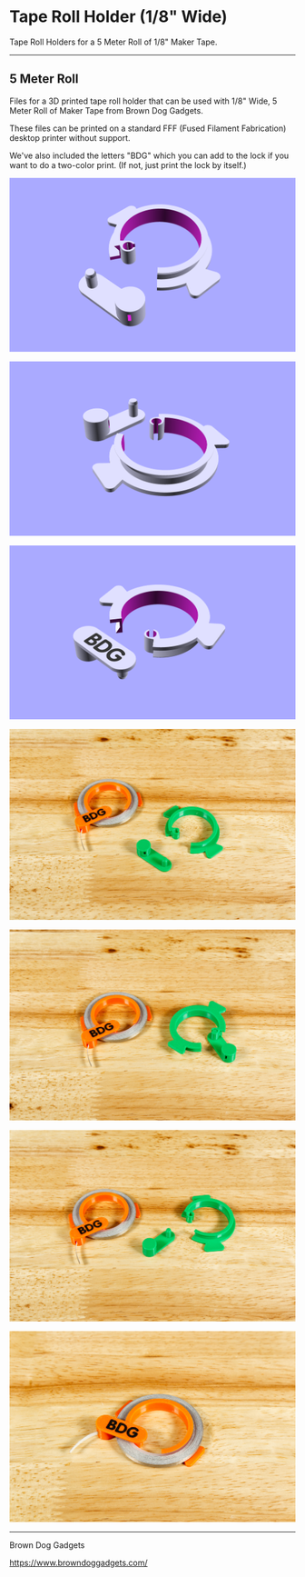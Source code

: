 # Tape Roll Holder (1/8" Wide)

Tape Roll Holders for a 5 Meter Roll of 1/8" Maker Tape.

---

## 5 Meter Roll

Files for a 3D printed tape roll holder that can be used with 1/8" Wide, 5 Meter Roll of Maker Tape from Brown Dog Gadgets.

These files can be printed on a standard FFF (Fused Filament Fabrication) desktop printer without support.

We've also included the letters "BDG" which you can add to the lock if you want to do a two-color print. (If not, just print the lock by itself.)


![](Images/Tape-Roll-Holder-SmTh-Render-01.png)

![](Images/Tape-Roll-Holder-SmTh-Render-02.png)

![](Images/Tape-Roll-Holder-SmTh-Render-03.png)

![](Images/Small-Tape-Holder-Th-v2-6741.jpg)

![](Images/Small-Tape-Holder-Th-v2-6742.jpg)

![](Images/Small-Tape-Holder-Th-v2-6743.jpg)

![](Images/Small-Tape-Holder-Th-v2-6744.jpg)

---

Brown Dog Gadgets

https://www.browndoggadgets.com/
